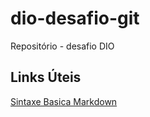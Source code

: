 # dio-desafio-git
Repositório - desafio DIO

## Links Úteis
[Sintaxe Basica Markdown](https://www.markdownguide.org/getting-started/) 
